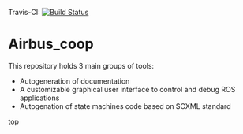 Travis-CI: [![Build Status](https://travis-ci.org/ipa320/airbus_coop.svg?branch=indigo_dev)](https://travis-ci.org/ipa320/airbus_coop)

# Airbus_coop
<a id="top"/> 

This repository holds 3 main groups of tools:

- Autogeneration of documentation
- A customizable graphical user interface to control and debug ROS applications
- Autogenation of state machines code based on SCXML standard

<a href="#top">top</a>